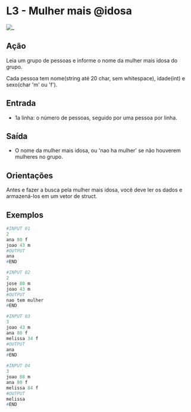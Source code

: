 # L3 - Mulher mais @idosa

![_](cover.jpg)

## Ação

Leia um grupo de pessoas e informe o nome da mulher mais idosa do grupo.

Cada pessoa tem nome(string até 20 char, sem whitespace), idade(int) e sexo(char 'm' ou 'f').

## Entrada

- 1a linha: o número de pessoas, seguido por uma pessoa por linha.

## Saída

- O nome da mulher mais idosa, ou 'nao ha mulher' se não houverem mulheres no grupo.

## Orientações

Antes e fazer a busca pela mulher mais idosa, você deve ler os dados e armazená-los em um vetor de struct.

## Exemplos

``` py
#INPUT 01
2
ana 80 f
joao 43 m
#OUTPUT
ana
#END

#INPUT 02
2
jose 80 m
joao 43 m
#OUTPUT
nao tem mulher
#END

#INPUT 03
3
joao 43 m
ana 80 f
melissa 34 f
#OUTPUT
ana
#END

#INPUT 04
3
joao 88 m
ana 80 f
melissa 84 f
#OUTPUT
melissa
#END
```
